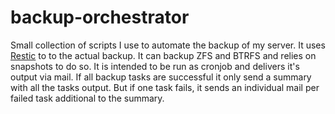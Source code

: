 # backup-orchestrator
Small collection of scripts I use to automate the backup of my server. It uses [Restic](https://restic.net/) to to the actual backup.
It can backup ZFS and BTRFS and relies on snapshots to do so. It is intended to be run as cronjob and delivers it's output via mail. If all backup tasks are successful it only send a summary with all the tasks output. But if one task fails, it sends an individual mail per failed task additional to the summary.
